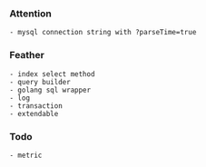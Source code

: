### Attention
    - mysql connection string with ?parseTime=true
### Feather
    - index select method
    - query builder
    - golang sql wrapper
    - log
    - transaction
    - extendable
### Todo
    - metric